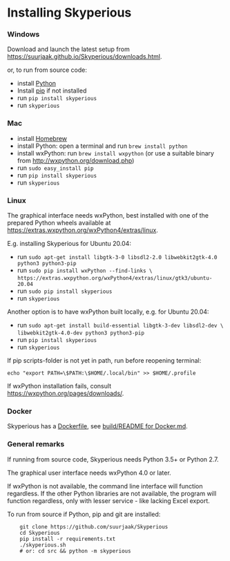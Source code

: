 Installing Skyperious
=====================

### Windows ###

Download and launch the latest setup from
https://suurjaak.github.io/Skyperious/downloads.html.

or, to run from source code:
* install [Python](https://www.python.org/downloads/)
* Install [pip](https://pip.pypa.io/en/latest/installing/) if not installed
* run `pip install skyperious`
* run `skyperious`


### Mac ###

* install [Homebrew](http://brew.sh)
* install Python: open a terminal and run `brew install python`
* install wxPython: run `brew install wxpython`
  (or use a suitable binary from http://wxpython.org/download.php)
* run `sudo easy_install pip`
* run `pip install skyperious`
* run `skyperious`


### Linux ###

The graphical interface needs wxPython, best installed with one of the prepared
Python wheels available at https://extras.wxpython.org/wxPython4/extras/linux.

E.g. installing Skyperious for Ubuntu 20.04:

* run `sudo apt-get install libgtk-3-0 libsdl2-2.0 libwebkit2gtk-4.0 python3 python3-pip`
* run `sudo pip install wxPython --find-links \`
      `https://extras.wxpython.org/wxPython4/extras/linux/gtk3/ubuntu-20.04`
* run `sudo pip install skyperious`
* run `skyperious`

Another option is to have wxPython built locally, e.g. for Ubuntu 20.04:

* run `sudo apt-get install build-essential libgtk-3-dev libsdl2-dev \`
      `libwebkit2gtk-4.0-dev python3 python3-pip`
* run `pip install skyperious`
* run `skyperious`

If pip scripts-folder is not yet in path, run before reopening terminal:

`echo "export PATH=\$PATH:\$HOME/.local/bin" >> $HOME/.profile`

If wxPython installation fails, consult https://wxpython.org/pages/downloads/.


### Docker ###

Skyperious has a [Dockerfile](Dockerfile), see
[build/README for Docker.md](build/README%20for%20Docker.md).


### General remarks ###

If running from source code, Skyperious needs Python 3.5+ or Python 2.7.

The graphical user interface needs wxPython 4.0 or later.

If wxPython is not available, the command line interface will function regardless.
If the other Python libraries are not available, the program will function 
regardless, only with lesser service - like lacking Excel export.

To run from source if Python, pip and git are installed:

```
    git clone https://github.com/suurjaak/Skyperious
    cd Skyperious
    pip install -r requirements.txt
    ./skyperious.sh
    # or: cd src && python -m skyperious
```
